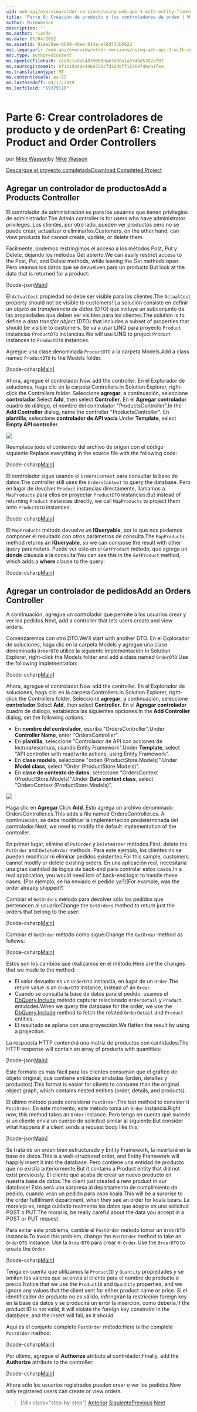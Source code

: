 ```yaml
---
uid: web-api/overview/older-versions/using-web-api-1-with-entity-framework-5/using-web-api-with-entity-framework-part-6
title: 'Parte 6: Creación de producto y los controladores de orden | Microsoft Docs'
author: MikeWasson
description: ''
ms.author: riande
ms.date: 07/04/2012
ms.assetid: 91ee29ee-0689-40ee-914a-e7dd733b6622
msc.legacyurl: /web-api/overview/older-versions/using-web-api-1-with-entity-framework-5/using-web-api-with-entity-framework-part-6
msc.type: authoredcontent
ms.openlocfilehash: ced8c1cdab4839068dab7608a1a9746d5302af07
ms.sourcegitcommit: 0f1119340e4464720cfd16d0ff15764746ea1fea
ms.translationtype: MT
ms.contentlocale: es-ES
ms.lasthandoff: 04/17/2019
ms.locfileid: "59379110"
---
```

# <a name="part-6-creating-product-and-order-controllers"></a><span data-ttu-id="e0174-102">Parte 6: Crear controladores de producto y de orden</span><span class="sxs-lookup"><span data-stu-id="e0174-102">Part 6: Creating Product and Order Controllers</span></span>

<span data-ttu-id="e0174-103">por [Mike Wasson](https://github.com/MikeWasson)</span><span class="sxs-lookup"><span data-stu-id="e0174-103">by [Mike Wasson](https://github.com/MikeWasson)</span></span>

[<span data-ttu-id="e0174-104">Descargue el proyecto completado</span><span class="sxs-lookup"><span data-stu-id="e0174-104">Download Completed Project</span></span>](http://code.msdn.microsoft.com/ASP-NET-Web-API-with-afa30545)

## <a name="add-a-products-controller"></a><span data-ttu-id="e0174-105">Agregar un controlador de productos</span><span class="sxs-lookup"><span data-stu-id="e0174-105">Add a Products Controller</span></span>

<span data-ttu-id="e0174-106">El controlador de administración es para los usuarios que tienen privilegios de administrador.</span><span class="sxs-lookup"><span data-stu-id="e0174-106">The Admin controller is for users who have administrator privileges.</span></span> <span data-ttu-id="e0174-107">Los clientes, por otro lado, pueden ver productos pero no se puede crear, actualizar o eliminarlos.</span><span class="sxs-lookup"><span data-stu-id="e0174-107">Customers, on the other hand, can view products but cannot create, update, or delete them.</span></span>

<span data-ttu-id="e0174-108">Fácilmente, podemos restringimos el acceso a los métodos Post, Put y Delete, dejando los métodos Get abierto.</span><span class="sxs-lookup"><span data-stu-id="e0174-108">We can easily restrict access to the Post, Put, and Delete methods, while leaving the Get methods open.</span></span> <span data-ttu-id="e0174-109">Pero veamos los datos que se devuelven para un producto:</span><span class="sxs-lookup"><span data-stu-id="e0174-109">But look at the data that is returned for a product:</span></span>

[!code-json[Main](using-web-api-with-entity-framework-part-6/samples/sample1.json?highlight=1)]

<span data-ttu-id="e0174-110">El `ActualCost` propiedad no debe ser visible para los clientes.</span><span class="sxs-lookup"><span data-stu-id="e0174-110">The `ActualCost` property should not be visible to customers!</span></span> <span data-ttu-id="e0174-111">La solución consiste en definir un *objeto de transferencia de datos* (DTO) que incluye un subconjunto de las propiedades que deben ser visibles para los clientes.</span><span class="sxs-lookup"><span data-stu-id="e0174-111">The solution is to define a *data transfer object* (DTO) that includes a subset of properties that should be visible to customers.</span></span> <span data-ttu-id="e0174-112">Se va a usar LINQ para proyecto `Product` instancias `ProductDTO` instancias.</span><span class="sxs-lookup"><span data-stu-id="e0174-112">We will use LINQ to project `Product` instances to `ProductDTO` instances.</span></span>

<span data-ttu-id="e0174-113">Agregue una clase denominada `ProductDTO` a la carpeta Models.</span><span class="sxs-lookup"><span data-stu-id="e0174-113">Add a class named `ProductDTO` to the Models folder.</span></span>

[!code-csharp[Main](using-web-api-with-entity-framework-part-6/samples/sample2.cs)]

<span data-ttu-id="e0174-114">Ahora, agregue el controlador.</span><span class="sxs-lookup"><span data-stu-id="e0174-114">Now add the controller.</span></span> <span data-ttu-id="e0174-115">En el Explorador de soluciones, haga clic en la carpeta Controllers.</span><span class="sxs-lookup"><span data-stu-id="e0174-115">In Solution Explorer, right-click the Controllers folder.</span></span> <span data-ttu-id="e0174-116">Seleccione **agregar**, a continuación, seleccione **controlador**.</span><span class="sxs-lookup"><span data-stu-id="e0174-116">Select **Add**, then select **Controller**.</span></span> <span data-ttu-id="e0174-117">En el **Agregar controlador** cuadro de diálogo, el nombre del controlador &quot;ProductsController&quot;.</span><span class="sxs-lookup"><span data-stu-id="e0174-117">In the **Add Controller** dialog, name the controller &quot;ProductsController&quot;.</span></span> <span data-ttu-id="e0174-118">En **plantilla**, seleccione **controlador de API vacía**.</span><span class="sxs-lookup"><span data-stu-id="e0174-118">Under **Template**, select **Empty API controller**.</span></span>

![](using-web-api-with-entity-framework-part-6/_static/image1.png)

<span data-ttu-id="e0174-119">Reemplace todo el contenido del archivo de origen con el código siguiente:</span><span class="sxs-lookup"><span data-stu-id="e0174-119">Replace everything in the source file with the following code:</span></span>

[!code-csharp[Main](using-web-api-with-entity-framework-part-6/samples/sample3.cs)]

<span data-ttu-id="e0174-120">El controlador sigue usando el `OrdersContext` para consultar la base de datos.</span><span class="sxs-lookup"><span data-stu-id="e0174-120">The controller still uses the `OrdersContext` to query the database.</span></span> <span data-ttu-id="e0174-121">Pero en lugar de devolver `Product` instancias directamente, llamamos a `MapProducts` para ellos en proyectar `ProductDTO` instancias:</span><span class="sxs-lookup"><span data-stu-id="e0174-121">But instead of returning `Product` instances directly, we call `MapProducts` to project them onto `ProductDTO` instances:</span></span>

[!code-csharp[Main](using-web-api-with-entity-framework-part-6/samples/sample4.cs?highlight=1)]

<span data-ttu-id="e0174-122">El `MapProducts` método devuelve un **IQueryable**, por lo que nos podemos componer el resultado con otros parámetros de consulta.</span><span class="sxs-lookup"><span data-stu-id="e0174-122">The `MapProducts` method returns an **IQueryable**, so we can compose the result with other query parameters.</span></span> <span data-ttu-id="e0174-123">Puede ver esto en el `GetProduct` método, que agrega un **donde** cláusula a la consulta:</span><span class="sxs-lookup"><span data-stu-id="e0174-123">You can see this in the `GetProduct` method, which adds a **where** clause to the query:</span></span>

[!code-csharp[Main](using-web-api-with-entity-framework-part-6/samples/sample5.cs?highlight=2)]

## <a name="add-an-orders-controller"></a><span data-ttu-id="e0174-124">Agregar un controlador de pedidos</span><span class="sxs-lookup"><span data-stu-id="e0174-124">Add an Orders Controller</span></span>

<span data-ttu-id="e0174-125">A continuación, agregue un controlador que permite a los usuarios crear y ver los pedidos.</span><span class="sxs-lookup"><span data-stu-id="e0174-125">Next, add a controller that lets users create and view orders.</span></span>

<span data-ttu-id="e0174-126">Comenzaremos con otro DTO.</span><span class="sxs-lookup"><span data-stu-id="e0174-126">We'll start with another DTO.</span></span> <span data-ttu-id="e0174-127">En el Explorador de soluciones, haga clic en la carpeta Models y agregue una clase denominada `OrderDTO` utilice la siguiente implementación:</span><span class="sxs-lookup"><span data-stu-id="e0174-127">In Solution Explorer, right-click the Models folder and add a class named `OrderDTO` Use the following implementation:</span></span>

[!code-csharp[Main](using-web-api-with-entity-framework-part-6/samples/sample6.cs)]

<span data-ttu-id="e0174-128">Ahora, agregue el controlador.</span><span class="sxs-lookup"><span data-stu-id="e0174-128">Now add the controller.</span></span> <span data-ttu-id="e0174-129">En el Explorador de soluciones, haga clic en la carpeta Controllers.</span><span class="sxs-lookup"><span data-stu-id="e0174-129">In Solution Explorer, right-click the Controllers folder.</span></span> <span data-ttu-id="e0174-130">Seleccione **agregar**, a continuación, seleccione **controlador**.</span><span class="sxs-lookup"><span data-stu-id="e0174-130">Select **Add**, then select **Controller**.</span></span> <span data-ttu-id="e0174-131">En el **Agregar controlador** cuadro de diálogo, establezca las siguientes opciones:</span><span class="sxs-lookup"><span data-stu-id="e0174-131">In the **Add Controller** dialog, set the following options:</span></span>

- <span data-ttu-id="e0174-132">En **nombre del controlador**, escriba "OrdersController".</span><span class="sxs-lookup"><span data-stu-id="e0174-132">Under **Controller Name**, enter "OrdersController".</span></span>
- <span data-ttu-id="e0174-133">En **plantilla**, seleccione "Controlador de API con acciones de lectura/escritura, usando Entity Framework".</span><span class="sxs-lookup"><span data-stu-id="e0174-133">Under **Template**, select "API controller with read/write actions, using Entity Framework".</span></span>
- <span data-ttu-id="e0174-134">En **clase modelo**, seleccione &quot;orden (ProductStore.Models)&quot;.</span><span class="sxs-lookup"><span data-stu-id="e0174-134">Under **Model class**, select &quot;Order (ProductStore.Models)&quot;.</span></span>
- <span data-ttu-id="e0174-135">En **clase de contexto de datos**, seleccione &quot;OrdersContext (ProductStore.Models)&quot;.</span><span class="sxs-lookup"><span data-stu-id="e0174-135">Under **Data context class**, select &quot;OrdersContext (ProductStore.Models)&quot;.</span></span>

![](using-web-api-with-entity-framework-part-6/_static/image2.png)

<span data-ttu-id="e0174-136">Haga clic en **Agregar**.</span><span class="sxs-lookup"><span data-stu-id="e0174-136">Click **Add**.</span></span> <span data-ttu-id="e0174-137">Esto agrega un archivo denominado OrdersController.cs.</span><span class="sxs-lookup"><span data-stu-id="e0174-137">This adds a file named OrdersController.cs.</span></span> <span data-ttu-id="e0174-138">A continuación, se debe modificar la implementación predeterminada del controlador.</span><span class="sxs-lookup"><span data-stu-id="e0174-138">Next, we need to modify the default implementation of the controller.</span></span>

<span data-ttu-id="e0174-139">En primer lugar, elimine el `PutOrder` y `DeleteOrder` métodos.</span><span class="sxs-lookup"><span data-stu-id="e0174-139">First, delete the `PutOrder` and `DeleteOrder` methods.</span></span> <span data-ttu-id="e0174-140">Para este ejemplo, los clientes no se pueden modificar ni eliminar pedidos existentes.</span><span class="sxs-lookup"><span data-stu-id="e0174-140">For this sample, customers cannot modify or delete existing orders.</span></span> <span data-ttu-id="e0174-141">En una aplicación real, necesitaría una gran cantidad de lógica de back-end para controlar estos casos.</span><span class="sxs-lookup"><span data-stu-id="e0174-141">In a real application, you would need lots of back-end logic to handle these cases.</span></span> <span data-ttu-id="e0174-142">(Por ejemplo, se ha enviado el pedido ya?)</span><span class="sxs-lookup"><span data-stu-id="e0174-142">(For example, was the order already shipped?)</span></span>

<span data-ttu-id="e0174-143">Cambiar el `GetOrders` método para devolver sólo los pedidos que pertenecen al usuario:</span><span class="sxs-lookup"><span data-stu-id="e0174-143">Change the `GetOrders` method to return just the orders that belong to the user:</span></span>

[!code-csharp[Main](using-web-api-with-entity-framework-part-6/samples/sample7.cs)]

<span data-ttu-id="e0174-144">Cambiar el `GetOrder` método como sigue:</span><span class="sxs-lookup"><span data-stu-id="e0174-144">Change the `GetOrder` method as follows:</span></span>

[!code-csharp[Main](using-web-api-with-entity-framework-part-6/samples/sample8.cs)]

<span data-ttu-id="e0174-145">Estos son los cambios que realizamos en el método:</span><span class="sxs-lookup"><span data-stu-id="e0174-145">Here are the changes that we made to the method:</span></span>

- <span data-ttu-id="e0174-146">El valor devuelto es un `OrderDTO` instancia, en lugar de un `Order`.</span><span class="sxs-lookup"><span data-stu-id="e0174-146">The return value is an `OrderDTO` instance, instead of an `Order`.</span></span>
- <span data-ttu-id="e0174-147">Cuando se consulta la base de datos para el pedido, usamos el [DbQuery.Include](https://msdn.microsoft.com/library/gg696395) método capturar relacionado `OrderDetail` y `Product` entidades.</span><span class="sxs-lookup"><span data-stu-id="e0174-147">When we query the database for the order, we use the [DbQuery.Include](https://msdn.microsoft.com/library/gg696395) method to fetch the related `OrderDetail` and `Product` entities.</span></span>
- <span data-ttu-id="e0174-148">El resultado se aplana con una proyección.</span><span class="sxs-lookup"><span data-stu-id="e0174-148">We flatten the result by using a projection.</span></span>

<span data-ttu-id="e0174-149">La respuesta HTTP contendrá una matriz de productos con cantidades:</span><span class="sxs-lookup"><span data-stu-id="e0174-149">The HTTP response will contain an array of products with quantities:</span></span>

[!code-json[Main](using-web-api-with-entity-framework-part-6/samples/sample9.json)]

<span data-ttu-id="e0174-150">Este formato es más fácil para los clientes consuman que el gráfico de objeto original, que contiene entidades anidadas (orden, detalles y productos).</span><span class="sxs-lookup"><span data-stu-id="e0174-150">This format is easier for clients to consume than the original object graph, which contains nested entities (order, details, and products).</span></span>

<span data-ttu-id="e0174-151">El último método puede considerar `PostOrder`.</span><span class="sxs-lookup"><span data-stu-id="e0174-151">The last method to consider it `PostOrder`.</span></span> <span data-ttu-id="e0174-152">En este momento, este método toma un `Order` instancia.</span><span class="sxs-lookup"><span data-stu-id="e0174-152">Right now, this method takes an `Order` instance.</span></span> <span data-ttu-id="e0174-153">Pero tenga en cuenta qué sucede si un cliente envía un cuerpo de solicitud similar al siguiente:</span><span class="sxs-lookup"><span data-stu-id="e0174-153">But consider what happens if a client sends a request body like this:</span></span>

[!code-json[Main](using-web-api-with-entity-framework-part-6/samples/sample10.json)]

<span data-ttu-id="e0174-154">Se trata de un orden bien estructurado y Entity Framework, la insertará en la base de datos.</span><span class="sxs-lookup"><span data-stu-id="e0174-154">This is a well-structured order, and Entity Framework will happily insert it into the database.</span></span> <span data-ttu-id="e0174-155">Pero contiene una entidad de producto que no existía anteriormente.</span><span class="sxs-lookup"><span data-stu-id="e0174-155">But it contains a Product entity that did not exist previously.</span></span> <span data-ttu-id="e0174-156">El cliente que acaba de crear un nuevo producto en nuestra base de datos.</span><span class="sxs-lookup"><span data-stu-id="e0174-156">The client just created a new product in our database!</span></span> <span data-ttu-id="e0174-157">Esto será una sorpresa al departamento de cumplimiento de pedido, cuando vean un pedido para osos koala.</span><span class="sxs-lookup"><span data-stu-id="e0174-157">This will be a surprise to the order fulfillment department, when they see an order for koala bears.</span></span> <span data-ttu-id="e0174-158">La moraleja es, tenga cuidado realmente los datos que acepte en una solicitud POST o PUT.</span><span class="sxs-lookup"><span data-stu-id="e0174-158">The moral is, be really careful about the data you accept in a POST or PUT request.</span></span>

<span data-ttu-id="e0174-159">Para evitar este problema, cambie el `PostOrder` método tomar un `OrderDTO` instancia.</span><span class="sxs-lookup"><span data-stu-id="e0174-159">To avoid this problem, change the `PostOrder` method to take an `OrderDTO` instance.</span></span> <span data-ttu-id="e0174-160">Use la `OrderDTO` para crear el `Order`.</span><span class="sxs-lookup"><span data-stu-id="e0174-160">Use the `OrderDTO` to create the `Order`.</span></span>

[!code-csharp[Main](using-web-api-with-entity-framework-part-6/samples/sample11.cs)]

<span data-ttu-id="e0174-161">Tenga en cuenta que utilizamos la `ProductID` y `Quantity` propiedades y se omiten los valores que se envía al cliente para el nombre de producto o precio.</span><span class="sxs-lookup"><span data-stu-id="e0174-161">Notice that we use the `ProductID` and `Quantity` properties, and we ignore any values that the client sent for either product name or price.</span></span> <span data-ttu-id="e0174-162">Si el identificador de producto no es válido, infringirán la restricción foreign key en la base de datos y se producirá un error la inserción, como debería.</span><span class="sxs-lookup"><span data-stu-id="e0174-162">If the product ID is not valid, it will violate the foreign key constraint in the database, and the insert will fail, as it should.</span></span>

<span data-ttu-id="e0174-163">Aquí es el conjunto completo `PostOrder` método:</span><span class="sxs-lookup"><span data-stu-id="e0174-163">Here is the complete `PostOrder` method:</span></span>

[!code-csharp[Main](using-web-api-with-entity-framework-part-6/samples/sample12.cs)]

<span data-ttu-id="e0174-164">Por último, agregue el **Authorize** atributo al controlador:</span><span class="sxs-lookup"><span data-stu-id="e0174-164">Finally, add the **Authorize** attribute to the controller:</span></span>

[!code-csharp[Main](using-web-api-with-entity-framework-part-6/samples/sample13.cs)]

<span data-ttu-id="e0174-165">Ahora sólo los usuarios registrados pueden crear o ver los pedidos.</span><span class="sxs-lookup"><span data-stu-id="e0174-165">Now only registered users can create or view orders.</span></span>

> [!div class="step-by-step"]
> <span data-ttu-id="e0174-166">[Anterior](using-web-api-with-entity-framework-part-5.md)
> [Siguiente](using-web-api-with-entity-framework-part-7.md)</span><span class="sxs-lookup"><span data-stu-id="e0174-166">[Previous](using-web-api-with-entity-framework-part-5.md)
[Next](using-web-api-with-entity-framework-part-7.md)</span></span>
